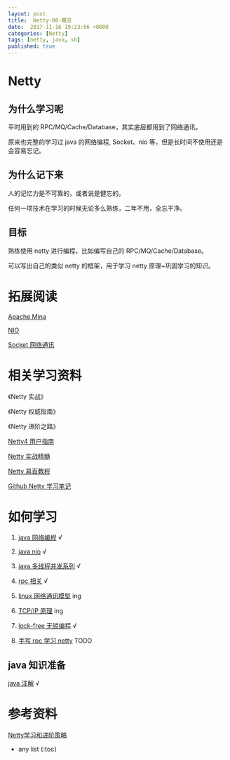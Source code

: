 ```yaml
---
layout: post
title:  Netty-00-概览
date:  2017-11-16 19:23:06 +0800
categories: [Netty]
tags: [netty, java, sh]
published: true
---
```



# Netty

## 为什么学习呢

平时用到的 RPC/MQ/Cache/Database，其实底层都用到了网络通讯。

原来也完整的学习过 java 的网络编程, Socket、nio 等，但是长时间不使用还是会容易忘记。

## 为什么记下来

人的记忆力是不可靠的，或者说是健忘的。

任何一项技术在学习的时候无论多么熟练，二年不用，全忘干净。

## 目标

熟练使用 netty 进行编程，比如编写自己的 RPC/MQ/Cache/Database。

可以写出自己的类似 netty 的框架，用于学习 netty 原理+巩固学习的知识。

# 拓展阅读

[Apache Mina](https://houbb.github.io/2017/11/15/apache-mina)

[NIO](https://houbb.github.io/2018/09/22/java-nio-01-overview)

[Socket 网络通讯](https://houbb.github.io/2018/09/22/java-net-01-overview)

# 相关学习资料

《Netty 实战》

《Netty 权威指南》

《Netty 进阶之路》

[Netty4 用户指南](https://waylau.com/netty-4-user-guide/)

[Netty 实战精髓](https://github.com/waylau/essential-netty-in-action)

[Netty 易百教程](https://www.yiibai.com/netty/)

[Github Netty 学习笔记](https://github.com/code4craft/netty-learning/blob/master/publish/all.md)

# 如何学习

1. [java 网络编程](https://houbb.github.io/2018/09/22/java-net-01-overview) √

2. [java nio](https://houbb.github.io/2018/09/22/java-nio-01-overview)  √

3. [java 多线程并发系列](https://houbb.github.io/2018/07/24/java-concurrency-01-thread)  √

4. [rpc 相关](https://houbb.github.io/tags/#rpc) √

6. [linux 网络通讯模型](https://houbb.github.io/2017/11/16/netty-07-module-linux-00-overview-00)  ing

7. [TCP/IP 原理](https://houbb.github.io/2019/04/05/protocol-tcp-ip-01-overview-01) ing

8. [lock-free 无锁编程](https://houbb.github.io/tags/#lock-free) √

9. [手写 rpc 学习 netty]() TODO

## java 知识准备

[java 注解](https://houbb.github.io/tags/#annotation)   √

# 参考资料

[Netty学习和进阶策略](https://mp.weixin.qq.com/s/WcWBmvkbft-aNrwqcQu32w)

* any list
{:toc}

